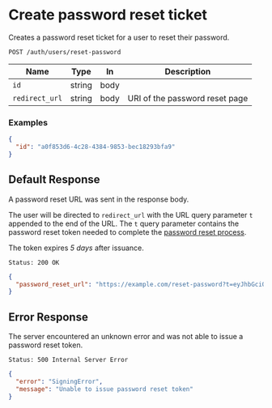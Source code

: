 # Create password reset ticket

Creates a password reset ticket for a user to reset their password.

```http request
POST /auth/users/reset-password
```

| Name           | Type   | In   | Description                    |
| -------------- | ------ | ---- | ------------------------------ |
| `id`           | string | body |                                |
| `redirect_url` | string | body | URI of the password reset page |

### Examples

```json
{
  "id": "a0f853d6-4c28-4384-9853-bec18293bfa9"
}
```

## Default Response

A password reset URL was sent in the response body.

The user will be directed to `redirect_url` with the URL query parameter `t` appended
to the end of the URL. The `t` query parameter contains the password reset token needed
to complete the [password reset process](../reset-password.md).

The token expires _5 days_ after issuance.

```http request
Status: 200 OK
```

```json
{
  "password_reset_url": "https://example.com/reset-password?t=eyJhbGciOiJ..."
}
```

## Error Response

The server encountered an unknown error and was not able to issue a password reset token.

```http request
Status: 500 Internal Server Error
```

```json
{
  "error": "SigningError",
  "message": "Unable to issue password reset token"
}
```

